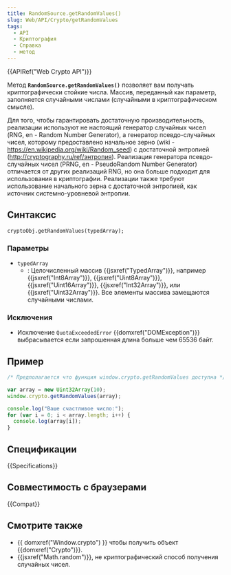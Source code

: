 ```yaml
---
title: RandomSource.getRandomValues()
slug: Web/API/Crypto/getRandomValues
tags:
  - API
  - Криптография
  - Справка
  - метод
---
```


{{APIRef("Web Crypto API")}}

Метод **`RandomSource.getRandomValues()`** позволяет вам получать криптографически стойкие числа. Массив, переданный как параметр, заполняется случайными числами (случайными в криптографическом смысле).

Для того, чтобы гарантировать достаточную производительность, реализации используют не настоящий генератор случайных чисел (RNG, en - Random Number Generator), а генератор псевдо-случайных чисел, которому предоставлено начальное зерно (wiki - <https://en.wikipedia.org/wiki/Random_seed>) с достаточной энтропией (<http://cryptography.ru/ref/энтропия>). Реализация генератора псевдо-случайных чисел (PRNG, en - PseudoRandom Number Generator) отличается от других реализаций RNG, но она больше подходит для использования в криптографии. Реализации также требуют использование начального зерна с достаточной энтропией, как источник системно-уровневой энтропии.

## Синтаксис

```
cryptoObj.getRandomValues(typedArray);
```

### Параметры

- `typedArray`
  - : Целочисленный массив {{jsxref("TypedArray")}}, например {{jsxref("Int8Array")}}, {{jsxref("Uint8Array")}}, {{jsxref("Uint16Array")}}, {{jsxref("Int32Array")}}, или {{jsxref("Uint32Array")}}. Все элементы массива замещаются случайными числами.

### Исключения

- Исключение `QuotaExceededError` {{domxref("DOMException")}} выбрасывается если запрошенная длина больше чем 65536 байт.

## Пример

```js
/* Предполагается что функция window.crypto.getRandomValues доступна */

var array = new Uint32Array(10);
window.crypto.getRandomValues(array);

console.log("Ваше счастливое число:");
for (var i = 0; i < array.length; i++) {
  console.log(array[i]);
}
```

## Спецификации

{{Specifications}}

## Совместимость с браузерами

{{Compat}}

## Смотрите также

- {{ domxref("Window.crypto") }} чтобы получить объект {{domxref("Crypto")}}.
- {{jsxref("Math.random")}}, не криптографический способ получения случайных чисел.
